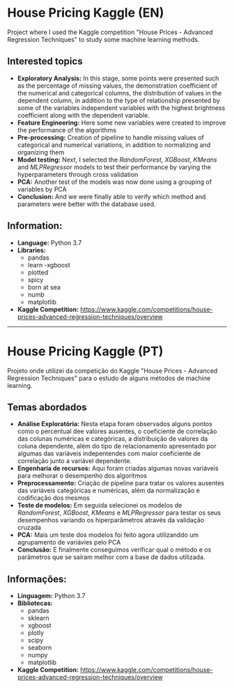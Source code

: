 # House Pricing Kaggle (EN)

Project where I used the Kaggle competition "House Prices - Advanced Regression Techniques" to study some machine learning methods.

## Interested topics

- **Exploratory Analysis:** In this stage, some points were presented such as the percentage of missing values, the demonstration coefficient of the numerical and categorical columns, the distribution of values ​​in the dependent column, in addition to the type of relationship presented by some of the variables ​​independent variables with the highest brightness coefficient along with the dependent variable.
- **Feature Engineering:** Here some new variables were created to improve the performance of the algorithms
- **Pre-processing:** Creation of pipeline to handle missing values ​​of categorical and numerical variations, in addition to normalizing and organizing them
- **Model testing:** Next, I selected the *RandomForest*, *XGBoost*, *KMeans* and *MLPRegressor* models to test their performance by varying the hyperparameters through cross validation
- **PCA:** Another test of the models was now done using a grouping of variables by PCA
- **Conclusion:** And we were finally able to verify which method and parameters were better with the database used.

## Information:
- **Language:** Python 3.7
- **Libraries:**
  - pandas
  - learn
  -xgboost
  - plotted
  - spicy
  - born at sea
  - numb
  - matplotlib
- **Kaggle Competition:** https://www.kaggle.com/competitions/house-prices-advanced-regression-techniques/overview

---


# House Pricing Kaggle (PT)

Projeto onde utilizei da competição do Kaggle "House Prices - Advanced Regression Techniques" para o estudo de alguns métodos de machine learning.

## Temas abordados

- **Análise Exploratória:** Nesta etapa foram observados alguns pontos como o percentual dee valores ausentes, o coeficiente de correlação das colunas numéricas e categóricas, a distribuição de valores da coluna dependente, além do tipo de relacionamento apresentado por algumas das variáveis indepentendes com maior coeficiente de correlação junto a variável dependente.
- **Engenharia de recursos:** Aqui foram criadas algumas novas variáveis para melhorar o desempenho dos algoritmos
- **Preprocessamento:** Criação de pipeline para tratar os valores ausentes das variáveis categóricas e numéricas, além da normalização e codificação dos mesmos
- **Teste de modelos:** Em seguida selecionei os modelos de *RandomForest*, *XGBoost*, *KMeans* e *MLPRegressor* para testar os seus desempenhos variando os hiperparâmetros através da validação cruzada
- **PCA:** Mais um teste dos modelos foi feito agora utilizanddo um agrupamento de variávies pelo PCA
- **Conclusão:** E finalmente conseguimos verificar qual o método e os parâmetros que se saíram melhor com a base de dados utilizada.

## Informações:
- **Linguagem:** Python 3.7
- **Bibliotecas:**
  - pandas
  - sklearn
  - xgboost
  - plotly
  - scipy
  - seaborn
  - numpy
  - matplotlib
- **Kaggle Competition:** https://www.kaggle.com/competitions/house-prices-advanced-regression-techniques/overview 
